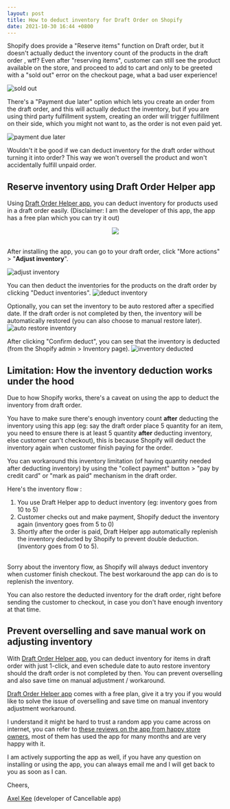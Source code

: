 ```yaml
---
layout: post
title: How to deduct inventory for Draft Order on Shopify
date: 2021-10-30 16:44 +0800
---
```


Shopify does provide a "Reserve items" function on Draft order, but it doesn't actually deduct the inventory count of the products in the draft order , wtf? Even after "reserving items", customer can still see the product available on the store, and proceed to add to cart and only to be greeted with a "sold out" error on the checkout page, what a bad user experience!

![sold out](https://img.yagisoftware.com/11-how-to-deduct-inventory-for-draft-order/out_of_stock.png)

There's a "Payment due later" option which lets you create an order from the draft order, and this will actually deduct the inventory, but if you are using third party fulfillment system, creating an order will trigger fulfillment on their side, which you might not want to, as the order is not even paid yet.

![payment due later](https://img.yagisoftware.com/11-how-to-deduct-inventory-for-draft-order/payment_due_later.png)


Wouldn't it be good if we can deduct inventory for the draft order without turning it into order? This way we won't oversell the product and won't accidentally fulfill unpaid order.

## Reserve inventory using Draft Order Helper app

Using [Draft Order Helper app](https://apps.shopify.com/draft-helper), you can deduct inventory for products used in a draft order easily. (Disclaimer: I am the developer of this app, the app has a free plan which you can try it out)

<div style="width: 100%; text-align: center;">
  <a href="https://apps.shopify.com/draft-helper" target="_blank"><img src="https://img.yagisoftware.com/Shopify-App-Store-Badge-Final-Black.png" style="max-width: 250px; border-radius: 0; box-shadow: none; border-width: 0;"></a>
</div>

<br>

After installing the app, you can go to your draft order, click "More actions" > "**Adjust inventory**".

![adjust inventory](https://yagisoftware.s3.amazonaws.com/11-how-to-deduct-inventory-for-draft-order/adjust_inventory.png)


You can then deduct the inventories for the products on the draft order by clicking "Deduct inventories".
![deduct inventory](https://img.yagisoftware.com/11-how-to-deduct-inventory-for-draft-order/deduct1.png)

Optionally, you can set the inventory to be auto restored after a specified date. If the draft order is not completed by then, the inventory will be automatically restored (you can also choose to manual restore later).
![auto restore inventory](https://img.yagisoftware.com/11-how-to-deduct-inventory-for-draft-order/deduct2.png)

After clicking "Confirm deduct", you can see that the inventory is deducted (from the Shopify admin > Inventory page).
![inventory deducted](https://img.yagisoftware.com/11-how-to-deduct-inventory-for-draft-order/deduct3.png)

## Limitation: How the inventory deduction works under the hood
Due to how Shopify works, there's a caveat on using the app to deduct the inventory from draft order.

You have to make sure there's enough inventory count **after** deducting the inventory using this app (eg: say the draft order place 5 quantity for an item, you need to ensure there is at least 5 quantity **after** deducting inventory, else customer can't checkout), this is because Shopify will deduct the inventory again when customer finish paying for the order.

You can workaround this inventory limitation (of having quantity needed after deducting inventory) by using the "collect payment" button > "pay by credit card" or "mark as paid" mechanism in the draft order.

Here's the inventory flow : 

1. You use Draft Helper app to deduct inventory (eg: inventory goes from 10 to 5)
2. Customer checks out and make payment, Shopify deduct the inventory again  (inventory goes from 5 to 0)
3. Shortly after the order is paid, Draft Helper app automatically replenish the inventory deducted by Shopify to prevent double deduction. (inventory goes from 0 to 5).

<br>
Sorry about the inventory flow, as Shopify will always deduct inventory when customer finish checkout. The best workaround the app can do is to replenish the inventory.


You can also restore the deducted inventory for the draft order, right before sending the customer to checkout, in case you don't have enough inventory at that time.


## Prevent overselling and save manual work on adjusting inventory

With [Draft Order Helper app](https://apps.shopify.com/draft-helper), you can deduct inventory for items in draft order with just 1-click, and even schedule date to auto restore inventory should the draft order is not completed by then. You can prevent overselling and also save time on manual adjustment / workaround.

[Draft Order Helper app](https://apps.shopify.com/draft-helper) comes with a free plan, give it a try you if you would like to solve the issue of overselling and save time on manual inventory adjustment workaround.

I understand it might be hard to trust a random app you came across on internet, you can refer to [these reviews on the app from happy store owners](https://apps.shopify.com/draft-helper/reviews), most of them has used the app for many months and are very happy with it.

I am actively supporting the app as well, if you have any question on installing or using the app, you can always email me and I will get back to you as soon as I can.

Cheers,

[Axel Kee](/about) (developer of Cancellable app)




